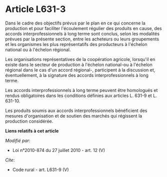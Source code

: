 # Article L631-3

Dans le cadre des objectifs prévus par le plan en ce qui concerne la production et pour faciliter l'écoulement régulier des
produits en cause, des accords interprofessionnels à long terme sont conclus, selon les modalités prévues par la présente
section, entre les acheteurs ou leurs groupements et les organismes les plus représentatifs des producteurs à l'échelon
national ou à l'échelon régional. 

Les organisations représentatives de la coopération agricole, lorsqu'il en existe dans le secteur de production à l'échelon
national-ou à l'échelon régional dans le cas d'un accord régional-, participent à la discussion et, éventuellement, à la
signature des accords interprofessionnels à long terme. 

Les accords interprofessionnels à long terme peuvent être homologués et rendus obligatoires dans les conditions définies aux
articles L. 631-9 et L. 631-10. 

Les produits soumis aux accords interprofessionnels bénéficient des mesures d'organisation et de soutien des marchés qui
régissent la production considérée.

**Liens relatifs à cet article**

_Modifié par_:

  - Loi n°2010-874 du 27 juillet 2010 - art. 12 (V)

_Cite_:

  - Code rural - art. L631-9 (V)
